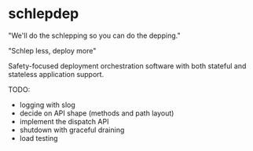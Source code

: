 # schlepdep

"We'll do the schlepping so you can do the depping."

"Schlep less, deploy more"

Safety-focused deployment orchestration software with both stateful and stateless application support.

TODO:
- logging with slog
- decide on API shape (methods and path layout)
- implement the dispatch API
- shutdown with graceful draining
- load testing